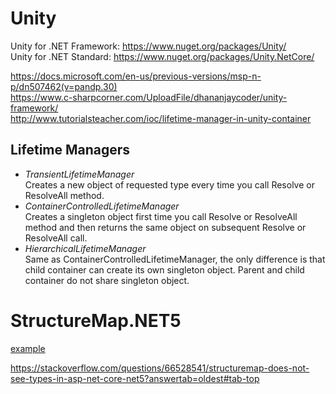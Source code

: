 # Unity
Unity for .NET Framework: https://www.nuget.org/packages/Unity/   
Unity for .NET Standard: https://www.nuget.org/packages/Unity.NetCore/

https://docs.microsoft.com/en-us/previous-versions/msp-n-p/dn507462(v=pandp.30)   
https://www.c-sharpcorner.com/UploadFile/dhananjaycoder/unity-framework/   
http://www.tutorialsteacher.com/ioc/lifetime-manager-in-unity-container   

## Lifetime Managers
* *TransientLifetimeManager*   
Creates a new object of requested type every time you call Resolve or ResolveAll method.
* *ContainerControlledLifetimeManager*   
Creates a singleton object first time you call Resolve or ResolveAll method and then returns the same object on subsequent Resolve or ResolveAll call.
* *HierarchicalLifetimeManager*   
Same as ContainerControlledLifetimeManager, the only difference is that child container can create its own singleton object. Parent and child container do not share singleton object.


# StructureMap.NET5   

[example](./StructureMap.NET5)   

https://stackoverflow.com/questions/66528541/structuremap-does-not-see-types-in-asp-net-core-net5?answertab=oldest#tab-top


